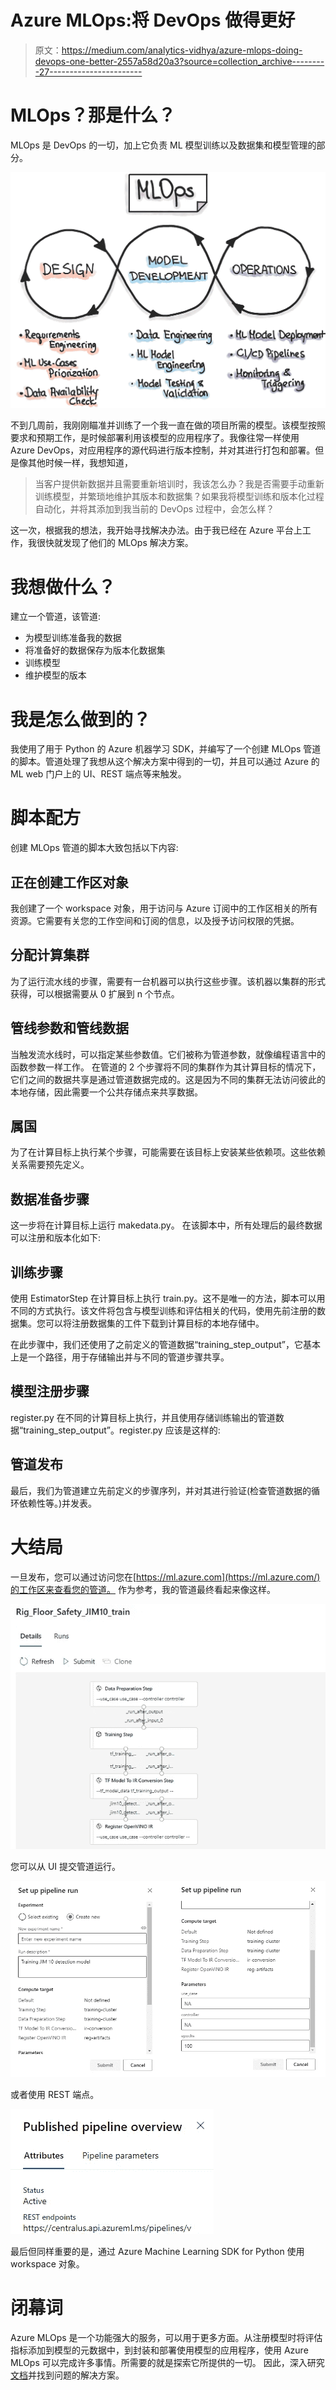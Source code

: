 # Azure MLOps:将 DevOps 做得更好

> 原文：<https://medium.com/analytics-vidhya/azure-mlops-doing-devops-one-better-2557a58d20a3?source=collection_archive---------27----------------------->

# **MLOps？那是什么？**

MLOps 是 DevOps 的一切，加上它负责 ML 模型训练以及数据集和模型管理的部分。

![](img/5a7c4916cf7a858f26de94c5513bc108.png)

不到几周前，我刚刚瞄准并训练了一个我一直在做的项目所需的模型。该模型按照要求和预期工作，是时候部署利用该模型的应用程序了。我像往常一样使用 Azure DevOps，对应用程序的源代码进行版本控制，并对其进行打包和部署。但是像其他时候一样，我想知道，

> 当客户提供新数据并且需要重新培训时，我该怎么办？我是否需要手动重新训练模型，并繁琐地维护其版本和数据集？如果我将模型训练和版本化过程自动化，并将其添加到我当前的 DevOps 过程中，会怎么样？

这一次，根据我的想法，我开始寻找解决办法。由于我已经在 Azure 平台上工作，我很快就发现了他们的 MLOps 解决方案。

# **我想做什么？**

建立一个管道，该管道:

*   为模型训练准备我的数据
*   将准备好的数据保存为版本化数据集
*   训练模型
*   维护模型的版本

# 我是怎么做到的？

我使用了用于 Python 的 Azure 机器学习 SDK，并编写了一个创建 MLOps 管道的脚本。管道处理了我想从这个解决方案中得到的一切，并且可以通过 Azure 的 ML web 门户上的 UI、REST 端点等来触发。

# 脚本配方

创建 MLOps 管道的脚本大致包括以下内容:

## 正在创建工作区对象

我创建了一个 workspace 对象，用于访问与 Azure 订阅中的工作区相关的所有资源。它需要有关您的工作空间和订阅的信息，以及授予访问权限的凭据。

## 分配计算集群

为了运行流水线的步骤，需要有一台机器可以执行这些步骤。该机器以集群的形式获得，可以根据需要从 0 扩展到 n 个节点。

## 管线参数和管线数据

当触发流水线时，可以指定某些参数值。它们被称为管道参数，就像编程语言中的函数参数一样工作。
在管道的 2 个步骤将不同的集群作为其计算目标的情况下，它们之间的数据共享是通过管道数据完成的。这是因为不同的集群无法访问彼此的本地存储，因此需要一个公共存储点来共享数据。

## 属国

为了在计算目标上执行某个步骤，可能需要在该目标上安装某些依赖项。这些依赖关系需要预先定义。

## 数据准备步骤

这一步将在计算目标上运行 makedata.py。
在该脚本中，所有处理后的最终数据可以注册和版本化如下:

## 训练步骤

使用 EstimatorStep 在计算目标上执行 train.py。这不是唯一的方法，脚本可以用不同的方式执行。该文件将包含与模型训练和评估相关的代码，使用先前注册的数据集。您可以将注册数据集的工件下载到计算目标的本地存储中。

在此步骤中，我们还使用了之前定义的管道数据“training_step_output”，它基本上是一个路径，用于存储输出并与不同的管道步骤共享。

## 模型注册步骤

register.py 在不同的计算目标上执行，并且使用存储训练输出的管道数据“training_step_output”。register.py 应该是这样的:

## 管道发布

最后，我们为管道建立先前定义的步骤序列，并对其进行验证(检查管道数据的循环依赖性等。)并发表。

# 大结局

一旦发布，您可以通过访问您在[https://ml.azure.com](https://ml.azure.com/)的工作区来查看您的管道。
作为参考，我的管道最终看起来像这样。

![](img/bb2e6e5c99bff7d750663a9ba2e9e9ea.png)

您可以从 UI 提交管道运行。

![](img/d0a0d5da30f8d4ecbda1704e4276a933.png)

或者使用 REST 端点。

![](img/abd829e88c07be162d3f8bb97e722bc3.png)

最后但同样重要的是，通过 Azure Machine Learning SDK for Python 使用 workspace 对象。

# **闭幕词**

Azure MLOps 是一个功能强大的服务，可以用于更多方面。从注册模型时将评估指标添加到模型的元数据中，到封装和部署使用模型的应用程序，使用 Azure MLOps 可以完成许多事情。所需要的就是探索它所提供的一切。
因此，深入研究[文档](https://docs.microsoft.com/en-us/python/api/overview/azure/ml/?view=azure-ml-py)并找到问题的解决方案。